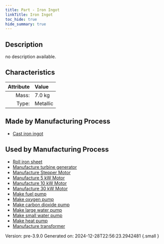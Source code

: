 ```yaml
---
title: Part - Iron Ingot
linkTitle: Iron Ingot
toc_hide: true
hide_summary: true
---
```


## Description
no description available.

## Characteristics

| Attribute      | Value |
|--------:|:------|
|Mass:|7.0 kg|
|Type:|Metallic|

## Made by Manufacturing Process

- [Cast iron ingot](/docs/definitions/process/cast-iron-ingot)

## Used by Manufacturing Process

- [Roll iron sheet](/docs/definitions/process/roll-iron-sheet)
- [Manufacture turbine generator](/docs/definitions/process/manufacture-turbine-generator)
- [Manufacture Stepper Motor](/docs/definitions/process/manufacture-stepper-motor)
- [Manufacture 5 kW Motor](/docs/definitions/process/manufacture-5-kw-motor)
- [Manufacture 10 kW Motor](/docs/definitions/process/manufacture-10-kw-motor)
- [Manufacture 30 kW Motor](/docs/definitions/process/manufacture-30-kw-motor)
- [Make fuel pump](/docs/definitions/process/make-fuel-pump)
- [Make oxygen pump](/docs/definitions/process/make-oxygen-pump)
- [Make carbon dioxide pump](/docs/definitions/process/make-carbon-dioxide-pump)
- [Make large water pump](/docs/definitions/process/make-large-water-pump)
- [Make small water pump](/docs/definitions/process/make-small-water-pump)
- [Make heat pump](/docs/definitions/process/make-heat-pump)
- [Manufacture transformer](/docs/definitions/process/manufacture-transformer)


Version: pre-3.9.0 Generated on: 2024-12-28T22:56:23.2942481
{.small }

